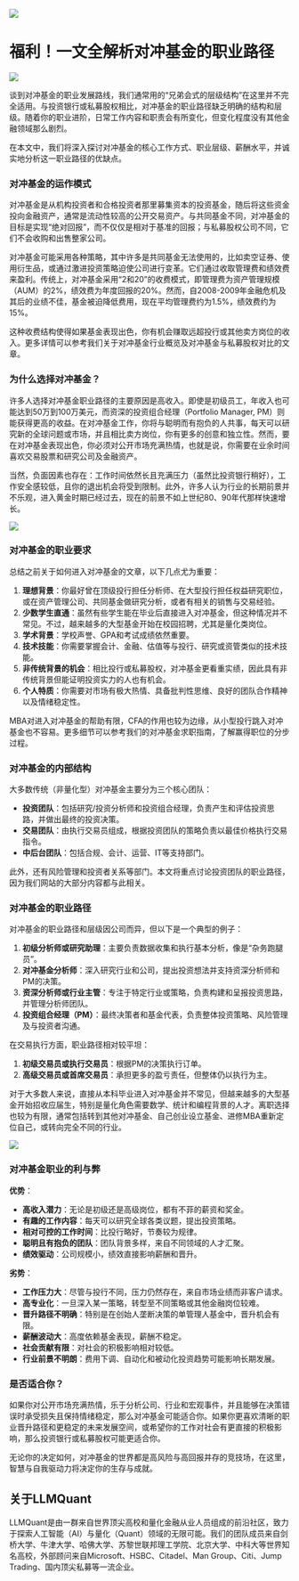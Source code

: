 ![](https://fastly.jsdelivr.net/gh/bucketio/img11@main/2024/10/21/1729466068183-23134fce-3131-4262-b18c-f378d71af4f6.gif)

# 福利！一文全解析对冲基金的职业路径

![](https://fastly.jsdelivr.net/gh/bucketio/img9@main/2024/10/20/1729465031968-b3c8959e-1d37-4b8a-91b1-b0b0dfe25143.png)

谈到对冲基金的职业发展路线，我们通常用的“兄弟会式的层级结构”在这里并不完全适用。与投资银行或私募股权相比，对冲基金的职业路径缺乏明确的结构和层级。随着你的职业进阶，日常工作内容和职责会有所变化，但变化程度没有其他金融领域那么剧烈。

在本文中，我们将深入探讨对冲基金的核心工作方式、职业层级、薪酬水平，并诚实地分析这一职业路径的优缺点。

### 对冲基金的运作模式

对冲基金是从机构投资者和合格投资者那里募集资本的投资基金，随后将这些资金投向金融资产，通常是流动性较高的公开交易资产。与共同基金不同，对冲基金的目标是实现“绝对回报”，而不仅仅是相对于基准的回报；与私募股权公司不同，它们不会收购和出售整家公司。

对冲基金可能采用各种策略，其中许多是共同基金无法使用的，比如卖空证券、使用衍生品，或通过激进投资策略迫使公司进行变革。它们通过收取管理费和绩效费来盈利。传统上，对冲基金采用“2和20”的收费模式，即管理费为资产管理规模（AUM）的2%，绩效费为年度回报的20%。然而，自2008-2009年金融危机及其后的业绩不佳，基金被迫降低费用，现在平均管理费约为1.5%，绩效费约为15%。

这种收费结构使得如果基金表现出色，你有机会赚取远超投行或其他卖方岗位的收入。更多详情可以参考我们关于对冲基金行业概览及对冲基金与私募股权对比的文章。

### 为什么选择对冲基金？

许多人选择对冲基金职业路径的主要原因是高收入。即使是初级员工，年收入也可能达到50万到100万美元，而资深的投资组合经理（Portfolio Manager, PM）则能获得更高的收益。在对冲基金工作，你将与聪明而有抱负的人共事，每天可以研究新的全球问题或市场，并且相比卖方岗位，你有更多的创意和独立性。然而，要在对冲基金表现出色，你必须对公开市场充满热情，也就是说，你需要在业余时间喜欢交易股票和研究公司及金融资产。

当然，负面因素也存在：工作时间依然长且充满压力（虽然比投资银行稍好），工作安全感较低，且你的退出机会将受到限制。此外，许多人认为行业的长期前景并不乐观，进入黄金时期已经过去，现在的前景不如上世纪80、90年代那样快速增长。

![](https://fastly.jsdelivr.net/gh/bucketio/img13@main/2024/12/20/1734730631357-1f33c0b7-f87e-485b-b354-b01c81cbcdd1.png)

### 对冲基金的职业要求

总结之前关于如何进入对冲基金的文章，以下几点尤为重要：

1. **理想背景**：你最好曾在顶级投行担任分析师、在大型投行担任权益研究职位，或在资产管理公司、共同基金做研究分析，或者有相关的销售与交易经验。
2. **少数学生直通**：虽然有些学生能在毕业后直接进入对冲基金，但这种情况并不常见。不过，越来越多的大型基金开始在校园招聘，尤其是量化类岗位。
3. **学术背景**：学校声誉、GPA和考试成绩依然重要。
4. **技术技能**：你需要掌握会计、金融、估值等与投行、研究或资管类似的技术技能。
5. **非传统背景的机会**：相比投行或私募股权，对冲基金更看重实绩，因此具有非传统背景但能证明投资实力的人也有机会。
6. **个人特质**：你需要对市场有极大热情、具备批判性思维、良好的团队合作精神以及情绪稳定性。

MBA对进入对冲基金的帮助有限，CFA的作用也较为边缘，从小型投行跳入对冲基金也不容易。更多细节可以参考我们的对冲基金求职指南，了解赢得职位的分步过程。

### 对冲基金的内部结构

大多数传统（非量化型）对冲基金主要分为三个核心团队：

- **投资团队**：包括研究/投资分析师和投资组合经理，负责产生和评估投资思路，并做出最终的投资决策。
- **交易团队**：由执行交易员组成，根据投资团队的策略负责以最佳价格执行交易指令。
- **中后台团队**：包括合规、会计、运营、IT等支持部门。

此外，还有风险管理和投资者关系等部门。本文将重点讨论投资团队的职业路径，因为我们网站的大部分内容都与此相关。

### 对冲基金的职业路径

对冲基金的职业路径和层级因公司而异，但以下是一个典型的例子：

1. **初级分析师或研究助理**：主要负责数据收集和执行基本分析，像是“杂务跑腿员”。
2. **对冲基金分析师**：深入研究行业和公司，提出投资想法并支持资深分析师和PM的决策。
3. **资深分析师或行业主管**：专注于特定行业或策略，负责构建和呈报投资思路，并管理分析师团队。
4. **投资组合经理（PM）**：最终决策者和基金代表，负责整体投资策略、风险管理及与投资者沟通。

在交易执行方面，职业路径相对较平坦：

1. **初级交易员或执行交易员**：根据PM的决策执行订单。
2. **高级交易员或首席交易员**：承担更多的盈亏责任，但整体仍以执行为主。

对于大多数人来说，直接从本科毕业进入对冲基金并不常见，但越来越多的大型基金开始招收应届生，特别是量化角色需要数学、统计和编程背景的人才。离职选择也较为有限，通常包括转到其他对冲基金、自己创业设立基金、进修MBA重新定位自己，或转向完全不同的行业。

![](https://fastly.jsdelivr.net/gh/bucketio/img4@main/2024/12/20/1734730651991-3ad63169-a5f5-4df3-8b53-e9885fc34775.png)

### 对冲基金职业的利与弊

**优势**：

- **高收入潜力**：无论是初级还是高级岗位，都有不菲的薪资和奖金。
- **有趣的工作内容**：每天可以研究全球各类议题，提出投资策略。
- **相对可控的工作时间**：比投行略好，节奏较为规律。
- **聪明且有抱负的团队**：团队背景多样，来自不同领域的人才汇聚。
- **绩效驱动**：公司规模小，绩效直接影响薪酬和晋升。

**劣势**：

- **工作压力大**：尽管与投行不同，压力仍然存在，来自市场业绩而非客户请求。
- **高专业化**：一旦深入某一策略，转型至不同策略或其他金融岗位较难。
- **晋升路径不明确**：特别是在创始人垄断决策的单管理人基金中，晋升机会有限。
- **薪酬波动大**：高度依赖基金表现，薪酬不稳定。
- **社会贡献有限**：对社会的积极影响相对较低。
- **行业前景不明朗**：费用下调、自动化和被动化投资趋势可能影响长期发展。

### 是否适合你？

如果你对公开市场充满热情，乐于分析公司、行业和宏观事件，并且能够在决策错误时承受损失且保持情绪稳定，那么对冲基金可能适合你。如果你更喜欢清晰的职业晋升路径和更稳定的未来发展空间，或希望你的工作对社会有更直接的积极影响，那么投资银行或私募股权可能更适合你。

无论你的决定如何，对冲基金的世界都是高风险与高回报并存的竞技场，在这里，智慧与自我驱动力将决定你的生存与成就。

## 关于LLMQuant

LLMQuant是由一群来自世界顶尖高校和量化金融从业人员组成的前沿社区，致力于探索人工智能（AI）与量化（Quant）领域的无限可能。我们的团队成员来自剑桥大学、牛津大学、哈佛大学、苏黎世联邦理工学院、北京大学、中科大等世界知名高校，外部顾问来自Microsoft、HSBC、Citadel、Man Group、Citi、Jump Trading、国内顶尖私募等一流企业。
